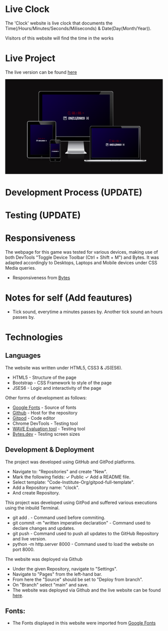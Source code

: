 # Live Clock
The 'Clock' website is live clock that documents the Time(/Hours/Minutes/Seconds/Miliseconds) & Date(Day(Month/Year)).

Visitors of this website will find the time in the works

# Live Project
The live version can be found [here](https://tiagoma90.github.io/time/)

<img src="assets/screenshots/bytesdev.png" alt="Time">

# Development Process (UPDATE)

# Testing (UPDATE)

# Responsiveness 
The webpage for this game was tested for various devices, making use of both DevTools "Toggle Device Toolbar (Ctrl + Shift + M") and Bytes.
It was adapted accordingly to Desktops, Laptops and Mobile devices under CSS Media queries.
- Responsiveness from [Bytes](https://ui.dev/amiresponsive?url=https://tiagoma90.github.io/rock-paper-scissors/)

# Notes for self (Add feautures)
- Tick sound, everytime a minutes passes by. Another tick sound an hours passes by.

# Technologies
## Languages
The website was written under HTML5, CSS3 & JS(ES6).
- HTML5 - Structure of the page
- Bootstrap - CSS Framework to style of the page
- JSES6 - Logic and interactivity of the page

Other forms of development as follows:
- [Google Fonts](https://fonts.google.com/) - Source of fonts
- [Github](https://github.com/) - Host for the repository
- [Gitpod](https://gitpod.io) - Code editor
- Chrome DevTools - Testing tool
- [WAVE Evaluation tool](https://wave.webaim.org/) - Testing tool
- [Bytes.dev](https://ui.dev/amiresponsive?url=https://tiagoma90.github.io/rock-paper-scissors/) - Testing screen sizes

## Development & Deployment
The project was developed using GitHub and GitPod platforms.

- Navigate to: "Repositories" and create "New".
- Mark the following fields: ✓ Public ✓ Add a README file.
- Select template: "Code-Institute-Org/gitpod-full-template".
- Add a Repository name: "clock".
- And create Repository.

This project was developed using GitPod and suffered various executions using the inbuild Terminal.
- git add . - Command used before commiting.
- git commit -m "written imperative declaration" - Command used to declare changes and updates.
- git push - Command used to push all updates to the GitHub Repository and live version.
- python -m http.server 8000 - Command used to load the website on port 8000.

The website was deployed via Github
- Under the given Repository, navigate to "Settings".
- Navigate to "Pages" from the left-hand bar.
- From here the "Source" should be set to "Deploy from branch".
- On "Branch" select "main" and save.
- The website was deployed via Github and the live website can be found [here](https://tiagoma90.github.io/time/).

## Fonts:
- The Fonts displayed in this website were imported from [Google Fonts](https://fonts.google.com/specimen/Tourney?query=tourney)
